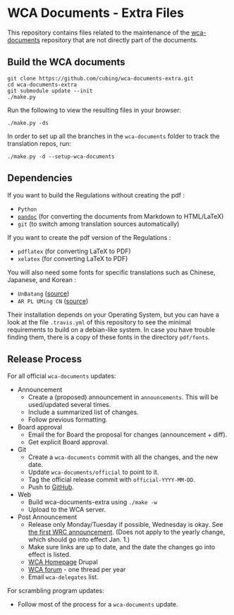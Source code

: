 # WCA Documents - Extra Files

This repository contains files related to the maintenance of the [wca-documents](https://github.com/cubing/wca-documents) repository that are not directly part of the documents.

## Build the WCA documents

    git clone https://github.com/cubing/wca-documents-extra.git
    cd wca-documents-extra
    git submodule update --init
    ./make.py

Run the following to view the resulting files in your browser:

    ./make.py -ds

In order to set up all the branches in the `wca-documents` folder to track the translation repos, run:

    ./make.py -d --setup-wca-documents

## Dependencies

If you want to build the Regulations without creating the pdf :

- `Python`
- [`pandoc`](http://johnmacfarlane.net/pandoc/installing.html) (for converting the documents from Markdown to HTML/LaTeX)
- `git` (to switch among translation sources automatically)

If you want to create the pdf version of the Regulations :

- `pdflatex` (for converting LaTeX to PDF)
- `xelatex` (for converting LaTeX to PDF)

You will also need some fonts for specific translations such as Chinese, Japanese, and Korean :

- `UnBatang` ([source](http://kldp.net/projects/unfonts/download))
- `AR PL UMing CN` ([source](http://www.freedesktop.org/wiki/Software/CJKUnifonts/Download/))

Their installation depends on your Operating System, but you can have a look at the file `.travis.yml` of this repository to see the minimal requirements to build on a debian-like system.
In case you have trouble finding them, there is a copy of these fonts in the directory `pdf/fonts`.

## Release Process

For all official `wca-documents` updates:

- Announcement
    - Create a (proposed) announcement in `announcements`. This will be used/updated several times.
    - Include a summarized list of changes.
    - Follow previous formatting.
- Board approval
    - Email the for Board the proposal for changes (announcement + diff).
    - Get explicit Board approval.
- Git
    - Create a `wca-documents` commit with all the changes, and the new date.
    - Update `wca-documents/official` to point to it.
    - Tag the official release commit with `official-YYYY-MM-DD`.
    - Push to [GitHub](https://github.com/cubing/wca-documents).
- Web
    - Build wca-documents-extra using `./make -w`
    - Upload to the WCA server.
- Post Announcement
    - Release only Monday/Tuesday if possible, Wednesday is okay. See [the first WRC announcement](https://www.worldcubeassociation.org/regulations/announcements/introducing-wrc-announcements). (Does not apply to the yearly change, which should go into effect Jan. 1.)
    - Make sure links are up to date, and the date the changes go into effect is listed.
    - [WCA Homepage](https://worldcubeassociation.org/) Drupal
    - [WCA forum](https://www.worldcubeassociation.org/forum/viewforum.php?f=9) - one thread per year
    - Email `wca-delegates` list.


For scrambling program updates:

- Follow most of the process for a `wca-documents` update.
